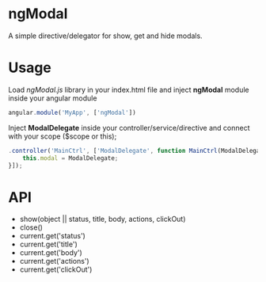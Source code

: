 # ngModal

A simple directive/delegator for show, get and hide modals.

# Usage
Load *ngModal.js* library in your index.html file and inject **ngModal** module inside your angular module 
```javascript
angular.module('MyApp', ['ngModal'])
```
Inject **ModalDelegate** inside your controller/service/directive and connect with your scope ($scope or this);
```javascript
.controller('MainCtrl', ['ModalDelegate', function MainCtrl(ModalDelegate) {
    this.modal = ModalDelegate;
}]);
```

# API
- show(object || status, title, body, actions, clickOut)
- close()
- current.get('status')
- current.get('title')
- current.get('body')
- current.get('actions')
- current.get('clickOut')
